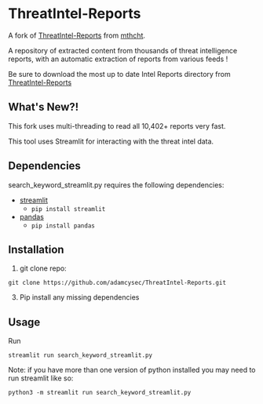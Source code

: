 # ThreatIntel-Reports

A fork of [ThreatIntel-Reports](https://github.com/mthcht/ThreatIntel-Reports) from [mthcht](https://x.com/mthcht).

A repository of extracted content from thousands of threat intelligence reports, with an automatic extraction of reports from various feeds !

Be sure to download the most up to date Intel Reports directory from [ThreatIntel-Reports](https://github.com/mthcht/ThreatIntel-Reports)

## What's New?!

This fork uses multi-threading to read all 10,402+ reports very fast.

This tool uses Streamlit for interacting with the threat intel data.

##  Dependencies
search_keyword_streamlit.py requires the following dependencies:

- [streamlit](https://pypi.org/project/streamlit/)
  - `pip install streamlit`
- [pandas](https://pypi.org/project/pandas/)
  - `pip install pandas` 

## Installation

1. git clone repo:

```
git clone https://github.com/adamcysec/ThreatIntel-Reports.git
```

3. Pip install any missing dependencies 

## Usage

Run 

```
streamlit run search_keyword_streamlit.py
```

Note: if you have more than one version of python installed you may need to run streamlit like so:

```
python3 -m streamlit run search_keyword_streamlit.py
```

